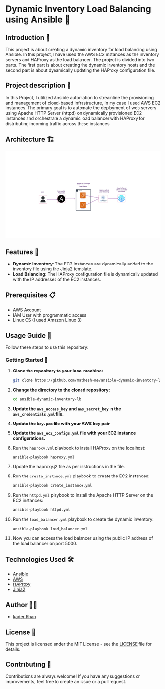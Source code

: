 # Dynamic Inventory Load Balancing using Ansible 🚀

## Introduction 📝

This project is about creating a dynamic inventory for load balancing using Ansible. In this project, I have used the AWS EC2 instances as the inventory servers and HAProxy as the load balancer. The project is divided into two parts. The first part is about creating the dynamic inventory hosts and the second part is about dynamically updating the HAProxy configuration file.

## Project description 📄

In this Project, I utilized Ansible automation to streamline the provisioning and management of cloud-based infrastructure, In my case I used AWS EC2 instances. The primary goal is to automate the deployment of web servers using Apache HTTP Server (httpd) on dynamically provisioned EC2 instances and orchestrate a dynamic load balancer with HAProxy for distributing incoming traffic across these instances.

## Architecture 🏗️

![Dynamic Inventory Load Balancing using Ansible](./diagram.png)

## Features 🌟

- **Dynamic Inventory**: The EC2 instances are dynamically added to the inventory file using the Jinja2 template.
- **Load Balancing**: The HAProxy configuration file is dynamically updated with the IP addresses of the EC2 instances.


## Prerequisites 📋

- AWS Account
- IAM User with programmatic access
- Linux OS (I used Amazon Linux 3)

## Usage Guide 📖

Follow these steps to use this repository:

### Getting Started 🚦

1. **Clone the repository to your local machine:**

   ```bash
   git clone https://github.com/mathesh-me/ansible-dynamic-inventory-lb
    ```

2. **Change the directory to the cloned repository:**

    ```bash
    cd ansible-dynamic-inventory-lb
    ```
3. **Update the `aws_access_key` and `aws_secret_key` in the `aws_credentials.yml` file.**

4. **Update the `key.pem` file with your AWS key pair.**

5. **Update the `aws_ec2_configs.yml` file with your EC2 instance configurations.**

6. Run the `haproxy.yml` playbook to install HAProxy on the localhost:

    ```bash
    ansible-playbook haproxy.yml
    ```
7. Update the haproxy.j2 file as per instructions in the file.

8. Run the `create_instance.yml` playbook to create the EC2 instances:

    ```bash
    ansible-playbook create_instance.yml
    ```
9. Run the `httpd.yml` playbook to install the Apache HTTP Server on the EC2 instances:

    ```bash
    ansible-playbook httpd.yml
    ```
10. Run the `load_balancer.yml` playbook to create the dynamic inventory:

    ```bash
    ansible-playbook load_balancer.yml
    ```
11. Now you can access the load balancer using the public IP address of the load balancer on port 5000.


## Technologies Used 🛠️

- [Ansible](http://ansible.com)
- [AWS](http://aws.amazon.com)
- [HAProxy](https://www.haproxy.org/)
- [Jinja2](https://jinja.palletsprojects.com/en/3.0.x/)

## Author 🧑‍💻

- [kader Khan](https://www.linkedin.com/in/abir-k/)

## License 📜

This project is licensed under the MIT License - see the [LICENSE](LICENSE) file for details.

## Contributing 🤝

Contributions are always welcome! If you have any suggestions or improvements, feel free to create an issue or a pull request.
